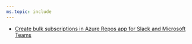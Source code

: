 ```yaml
---
ms.topic: include
---
```


- [Create bulk subscriptions in Azure Repos app for Slack and Microsoft Teams](#create-bulk-subscriptions-in-azure-repos-app-for-slack-and-microsoft-teams)
